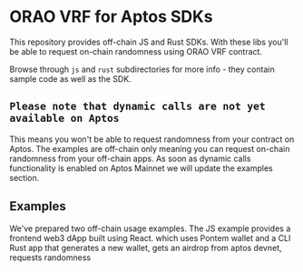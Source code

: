 # ORAO VRF for Aptos SDKs

This repository provides off-chain JS and Rust SDKs. With these libs you'll be able to request on-chain randomness using ORAO VRF contract.

Browse through `js` and `rust` subdirectories for more info - they contain sample code as well as the SDK.



## `Please note that dynamic calls are not yet available on Aptos`
This means you won't be able to request randomness from your contract on Aptos. The examples are off-chain only meaning you can request on-chain randomness from your off-chain apps. As soon as dynamic calls functionality is enabled on Aptos Mainnet we will update the examples section.

## Examples
We've prepared two off-chain usage examples.
The JS example provides a frontend web3 dApp built using React.  which uses Pontem wallet and a CLI Rust app that generates a new wallet, gets an airdrop from aptos devnet, requests randomness 

